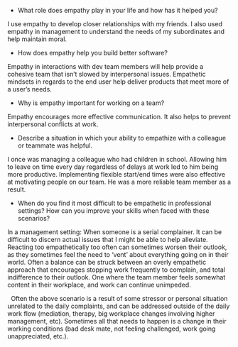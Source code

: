 * What role does empathy play in your life and how has it helped you?

I use empathy to develop closer relationships with my friends. I also used empathy in management to understand the needs of my subordinates and help maintain moral. 


* How does empathy help you build better software?

Empathy in interactions with dev team members will help provide a cohesive team that isn’t slowed by interpersonal issues. Empathetic mindsets in regards to the end user help deliver products that meet more of a user’s needs.


* Why is empathy important for working on a team?

Empathy encourages more effective communication. It also helps to prevent interpersonal conflicts at work. 


* Describe a situation in which your ability to empathize with a colleague or teammate was helpful.

I once was managing a colleague who had children in school. Allowing him to leave on time every day regardless of delays at work led to him being more productive. Implementing flexible start/end times were also effective at motivating people on our team.  He was a more reliable team member as a result.


* When do you find it most difficult to be empathetic in professional settings? How can you improve your skills when faced with these scenarios?

In a management setting: When someone is a serial complainer. It can be difficult to discern actual issues that I might be able to help alleviate. Reacting too empathetically too often can sometimes worsen their outlook, as they sometimes feel the need to ‘vent’ about everything going on in their world. 
Often a balance can be struck between an overly empathetic approach that encourages stopping work frequently to complain, and total indifference to their outlook. One where the team member feels somewhat content in their workplace, and work can continue unimpeded. 

  Often the above scenario is a result of some stressor or personal situation unrelated to the daily complaints, and can be addressed outside of the daily work flow (mediation, therapy, big workplace changes involving higher management, etc). Sometimes all that needs to happen is a change in their working conditions (bad desk mate, not feeling challenged, work going unappreciated, etc.). 

